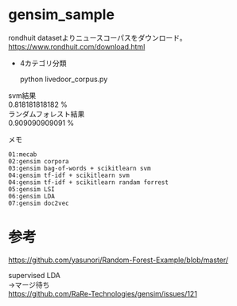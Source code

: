 # gensim_sample

rondhuit datasetよりニュースコーパスをダウンロード。    
https://www.rondhuit.com/download.html    

- 4カテゴリ分類

    python livedoor_corpus.py

svm結果    
0.818181818182 %    
ランダムフォレスト結果    
0.909090909091 %    


メモ    

    01:mecab
    02:gensim corpora
    03:gensim bag-of-words + scikitlearn svm
    04:gensim tf-idf + scikitlearn svm
    04:gensim tf-idf + scikitlearn randam forrest
    05:gensim LSI
    06:gensim LDA
    07:gensim doc2vec


# 参考

https://github.com/yasunori/Random-Forest-Example/blob/master/    

supervised LDA    
→マージ待ち    
https://github.com/RaRe-Technologies/gensim/issues/121    